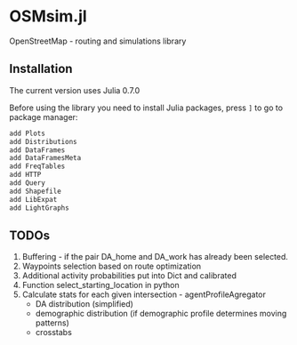 # OSMsim.jl
OpenStreetMap - routing and simulations library

## Installation

The current version uses Julia 0.7.0

Before using the library you need to install Julia packages, press `]` to go to package manager:

```julia
add Plots
add Distributions
add DataFrames
add DataFramesMeta
add FreqTables
add HTTP
add Query
add Shapefile
add LibExpat
add LightGraphs
```







## TODOs

1. Buffering - if the pair DA_home and DA_work has already been selected.
2. Waypoints selection based on route optimization
3. Additional activity probabilities put into Dict and calibrated
4. Function select_starting_location in python
5. Calculate stats for each given intersection - agentProfileAgregator
   * DA distribution   (simplified)
   * demographic distribution (if demographic profile determines moving patterns)
   * crosstabs
   
## 



